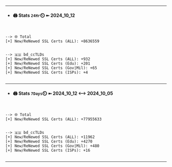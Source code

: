 

---
- #### 🖨️ **Stats** `24Hr`⏲️ ➼ 2024_10_12
```console


--> 🌐 Total
[+] New/ReNewed SSL Certs (ALL): +8636559


--> 🇧🇩 bd_ccTLDs
[+] New/ReNewed SSL Certs (ALL): +932
[+] New/ReNewed SSL Certs (Edu): +201
[+] New/ReNewed SSL Certs (Gov|Mil): +65
[+] New/ReNewed SSL Certs (ISPs): +4


```

---
- #### 🖨️ **Stats** `7Days`⏲️ ➼ 2024_10_12 <--> 2024_10_05
```console


--> 🌐 Total
[+] New/ReNewed SSL Certs (ALL): +77955633


--> 🇧🇩 bd_ccTLDs
[+] New/ReNewed SSL Certs (ALL): +11962
[+] New/ReNewed SSL Certs (Edu): +4270
[+] New/ReNewed SSL Certs (Gov|Mil): +480
[+] New/ReNewed SSL Certs (ISPs): +16


```

---

